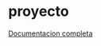 # proyecto
<p><a href="https://github.com/LuisArjona/proyecto/blob/main/DocumentacionJunta.doc">Documentacion completa</a></p>

